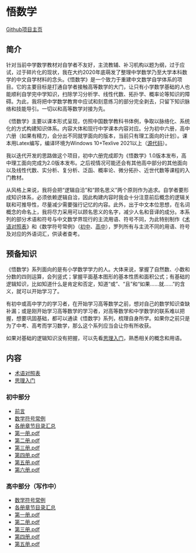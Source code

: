 # 悟数学

[Github项目主页](https://github.com/abdulle-sabaf/cathunu-bhallifa)

## 简介

针对当前中学数学教材对自学者不友好，主流教辅、补习机构以题为纲，过于应试，过于碎片化的现状，我在大约2020年底萌发了整理中学数学乃至大学本科数学的中文自学材料的念头。《悟数学》是一个致力于重建中文数学自学体系的项目。它的主要目标是打通自学者接触高等数学的大门，让只有小学数学基础的人也能顺利自学完中学知识，扫除学习分析学、线性代数、拓扑学、概率论等知识的障碍。为此，我将把中学数学教育中应试和刻意练习的部分完全剥去，只留下知识脉络和技能导引。一切以和高等数学对接为先。

《悟数学》主要以课本形式呈现，仿照中国数学教科书体例，争取以脉络化、系统化的方式构建知识体系。内容大体和现行中学课本内容对应。分为初中六册，高中六册（如果有精力，会分出不同就学面向的版本，当前只有理工面向的计划）。课本用Latex编写，编译环境为Windows 10+Texlive 2021以上（[源代码](https://github.com/abdulle-sabaf/cathunu-bhallifa)）。

我以迭代开发的思路做这个项目，初中六册完成即为《悟数学》1.0版本发布，高中理工面向完成为2.0版本发布。之后视情况可能还会有其他高中部分的其他面向以及线性代数、实分析、复分析、泛函、概率论、微分拓扑、近世代数等课程的入门教材。

从风格上来说，我将会把“逻辑自洽”和“顾名思义”两个原则作为追求。自学者要形成知识体系，必须依赖逻辑自洽，因此构建内容时我会十分注意前后概念的逻辑关联和可推导性，尽量减少需要强行记忆的内容。此外，出于中文本位思想，在名词概念的命名上，我将尽力采用可以顾名思义的名字，减少人名和音译的成分。本系列的部分术语和符号与中文数学界现行的主流用语、符号不同，为此特别制作《[术语对照表](./%E6%82%9F%E6%95%B0%E5%AD%A6/%E6%9C%AF%E8%AF%AD%E5%AF%B9%E7%85%A7%E8%A1%A8)》和《数学符号常例》（[初中](./悟数学/初中数学符号常例.pdf)、[高中](./悟数学/高中数学符号常例.pdf)），罗列所有与主流不同的用语、符号及对应的外语词汇，供读者查考。

## 预备知识

《悟数学》系列面向的是有小学数学学力的人。大体来说，掌握了自然数、小数和分数的四则运算，会列竖式；掌握平面基本图形的基本性质和面积公式；有基础的逻辑知识，比如知道什么是肯定和否定，知道“或”、“且”和“如果……就……”的含义，就可以开始学习了。

有初中或高中学力的学习者，在开始学习高等数学之前，想对自己的数学知识查缺补漏；或是刚开始学习高等数学的学习者，对高等数学和中学数学的联系难以把握，想要巩固基础，都可以通读《悟数学》系列，梳理自身所学。如果你之前只是为了中考、高考而学习数学，那么这个系列应当会让你有所收获。

如果对基础的逻辑知识没有把握，可以先看[思理入门](./悟数学/思理入门.pdf)，熟悉相关的概念和用语。

## 内容

- [术语对照表](./悟数学/术语对照表.md)
- [思理入门](./悟数学/思理入门.pdf)
  
### 初中部分
- [前言](./悟数学/初中前言.md)
- [数学符号常例](./悟数学/初中数学符号常例.pdf)
- [各册章节目录汇总](./悟数学/初中章节总目录.md)
- [第一册.pdf](./%E6%82%9F%E6%95%B0%E5%AD%A6/%E5%88%9D%E4%B8%AD%E7%AC%AC%E4%B8%80%E5%86%8C.pdf)
- [第二册.pdf](./%E6%82%9F%E6%95%B0%E5%AD%A6/%E5%88%9D%E4%B8%AD%E7%AC%AC%E4%BA%8C%E5%86%8C.pdf)
- [第三册.pdf](./%E6%82%9F%E6%95%B0%E5%AD%A6/%E5%88%9D%E4%B8%AD%E7%AC%AC%E4%B8%89%E5%86%8C.pdf)
- [第四册.pdf](./%E6%82%9F%E6%95%B0%E5%AD%A6/%E5%88%9D%E4%B8%AD%E7%AC%AC%E5%9B%9B%E5%86%8C.pdf)
- [第五册.pdf](./%E6%82%9F%E6%95%B0%E5%AD%A6/%E5%88%9D%E4%B8%AD%E7%AC%AC%E4%BA%94%E5%86%8C.pdf)
- [第六册.pdf](./%E6%82%9F%E6%95%B0%E5%AD%A6/%E5%88%9D%E4%B8%AD%E7%AC%AC%E5%85%AD%E5%86%8C.pdf)

### 高中部分（写作中）

- [数学符号常例](./悟数学/高中数学符号常例.pdf)
- [各册章节目录汇总](./悟数学/高中章节总目录.md)
- [第一册.pdf](./%E6%82%9F%E6%95%B0%E5%AD%A6/%E9%AB%98%E4%B8%AD%E7%AC%AC%E4%B8%80%E5%86%8C.pdf)
- [第二册.pdf](./%E6%82%9F%E6%95%B0%E5%AD%A6/%E9%AB%98%E4%B8%AD%E7%AC%AC%E4%BA%8C%E5%86%8C.pdf)
- [第三册.pdf](./%E6%82%9F%E6%95%B0%E5%AD%A6/%E9%AB%98%E4%B8%AD%E7%AC%AC%E4%B8%89%E5%86%8C.pdf)
- [第四册.pdf](./悟数学/高中第四册.pdf)
- [第五册.pdf](./悟数学/高中第五册.pdf)